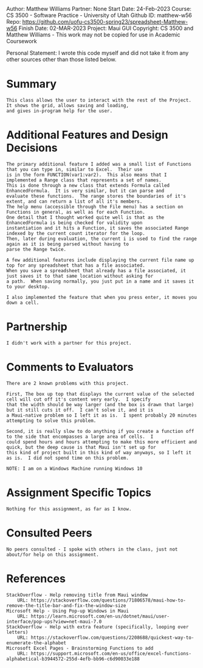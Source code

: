 ﻿
Author:			Matthew Williams
Partner:		None
Start Date:		24-Feb-2023
Course:			CS 3500 - Software Practice - University of Utah
Github ID:		matthew-w56
Repo:			https://github.com/uofu-cs3500-spring23/spreadsheet-Matthew-w56
Finish Date:	02-MAR-2023
Project:		Maui GUI
Copyright:		CS 3500 and Matthew Williams - This work may not be copied for use in Academic Coursework

Personal Statement: I wrote this code myself and did not take it from any other sources other than those listed below.

# Summary

	This class allows the user to interact with the rest of the Project.  It shows the grid, allows saving and loading,
	and gives in-program help for the user.

# Additional Features and Design Decisions

	The primary additional feature I added was a small list of Functions that you can type in, similar to Excel.  Their use
	is in the form FUNCTION(var1:var2).  This also means that I implemented a Range class that represents a set of names.
	This is done through a new class that extends Formula called EnhancedFormula.  It is very similar, but it can parse and
	evaluate these functions.  The range stores the boundaries of it's extent, and can return a list of all it's members.
	The help menu (accessible through the File menu) has a section on Functions in general, as well as for each Function.
	One detail that I thought worked quite well is that as the EnhancedFormula is being checked for validity upon
	instantiation and it hits a Function, it saves the associated Range indexed by the current count iterator for the loop.
	Then, later during evaluation, the current i is used to find the range again as it is being parsed without having to
	parse the Range twice.

	A few additional features include displaying the current file name up top for any spreadsheet that has a file associated.
	When you save a spreadsheet that already has a file associated, it just saves it to that same location without asking for
	a path.  When saving normally, you just put in a name and it saves it to your desktop.

	I also implemented the feature that when you press enter, it moves you down a cell.

# Partnership

	I didn't work with a partner for this project.

# Comments to Evaluators

	There are 2 known problems with this project.

	First, The box up top that displays the current value of the selected cell will cut off it's content very early.  I specify
	that the width should be way larger (and the box is drawn that large) but it still cuts it off.  I can't solve it, and it is
	a Maui-native problem so I left it as is.  I spent probably 20 minutes attempting to solve this problem.

	Second, it is really slow to do anything if you create a function off to the side that encompasses a large area of cells.  I
	could spend hours and hours attempting to make this more efficient and quick, but the deep cause is that Maui isn't set up for
	this kind of project built in this kind of way anyways, so I left it as is.  I did not spend time on this problem.

	NOTE: I am on a Windows Machine running Windows 10

# Assignment Specific Topics
	
	Nothing for this assignment, as far as I know.

# Consulted Peers
	
	No peers consulted - I spoke with others in the class, just not about/for help on this assignment.

# References

	StackOverflow - Help removing title from Maui window
		URL: https://stackoverflow.com/questions/71806578/maui-how-to-remove-the-title-bar-and-fix-the-window-size
	Microsoft Help - Using Pop-up Windows in Maui
		URL: https://learn.microsoft.com/en-us/dotnet/maui/user-interface/pop-ups?view=net-maui-7.0
	StackOverflow - Help with extra feature (specifically, looping over letters)
		URL: https://stackoverflow.com/questions/2208688/quickest-way-to-enumerate-the-alphabet
	Microsoft Excel Pages - Brainstorming Functions to add
		URL: https://support.microsoft.com/en-us/office/excel-functions-alphabetical-b3944572-255d-4efb-bb96-c6d90033e188
